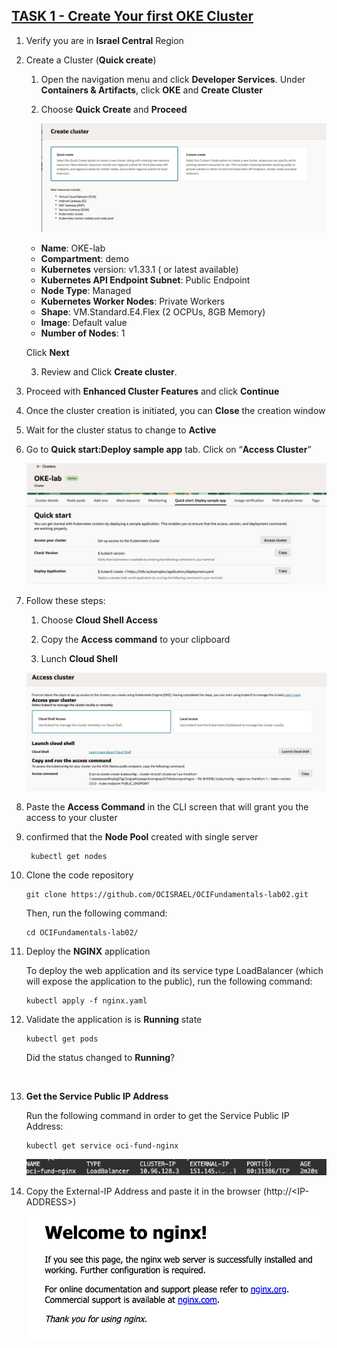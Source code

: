 <h2><ins> TASK 1 - Create Your first OKE Cluster </ins></h2>


1. Verify you are in **Israel Central** Region


2. Create a Cluster (**Quick create**)

   1. Open the navigation menu and click **Developer Services**. Under **Containers & Artifacts**, click **OKE** and **Create Cluster**

   2. Choose **Quick Create** and **Proceed**

      ![drawing](./img/cluster_creation.png)

    -	**Name**: OKE-lab
    -	**Compartment**: demo
    -	**Kubernetes** version: v1.33.1 ( or latest available)
    -	**Kubernetes API Endpoint Subnet**: Public Endpoint
    -   **Node Type**: Managed
    -	**Kubernetes Worker Nodes**: Private Workers
    -	**Shape**: VM.Standard.E4.Flex (2 OCPUs, 8GB Memory)
    -	**Image**: Default value
    -	**Number of Nodes**: 1 <br>

    Click **Next**
    
    3. Review and Click **Create cluster**.

3. Proceed with **Enhanced Cluster Features** and click **Continue**

4. Once the cluster creation is initiated, you can **Close** the creation window

5. Wait for the cluster status to change to **Active**

6. Go to **Quick start:Deploy sample app** tab. Click on “**Access Cluster**”

      ![drawing](./img/access_cluster.png)

7. Follow these steps:
    1. Choose **Cloud Shell Access**

    2. Copy the **Access command** to your clipboard

    3. Lunch **Cloud Shell**

    ![drawing](./img/cloud_shell_access.png)

8.	Paste the **Access Command** in the CLI screen that will grant you the access to your cluster

9. confirmed that the **Node Pool** created with single server

        kubectl get nodes

10. Clone the code repository

        git clone https://github.com/OCISRAEL/OCIFundamentals-lab02.git

    Then, run the following command:

        cd OCIFundamentals-lab02/


11.	Deploy the **NGINX** application 

    To deploy the web application and its service type LoadBalancer (which will expose the application to the public), run the following command:

        kubectl apply -f nginx.yaml

12.	Validate the application is is **Running** state

        kubectl get pods
    
    Did the status changed to **Running**?

<br>

13.	**Get the Service Public IP Address**

    Run the following command in order to get the Service Public IP Address:

        kubectl get service oci-fund-nginx

    ![drawing](./img/extip.png)
 
14. Copy the External-IP Address and paste it in the browser (http://<IP-ADDRESS\>)

    ![drawing](./img/welcome_to_nginx.png)